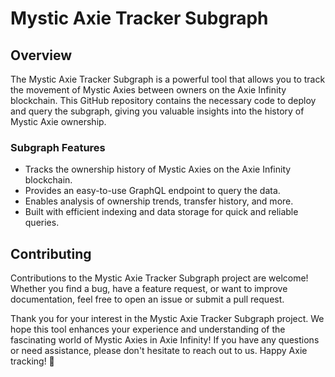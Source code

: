 # Mystic Axie Tracker Subgraph

## Overview

The Mystic Axie Tracker Subgraph is a powerful tool that allows you to track the movement of Mystic Axies between owners on the Axie Infinity blockchain. This GitHub repository contains the necessary code to deploy and query the subgraph, giving you valuable insights into the history of Mystic Axie ownership.

### Subgraph Features

- Tracks the ownership history of Mystic Axies on the Axie Infinity blockchain.
- Provides an easy-to-use GraphQL endpoint to query the data.
- Enables analysis of ownership trends, transfer history, and more.
- Built with efficient indexing and data storage for quick and reliable queries.

## Contributing

Contributions to the Mystic Axie Tracker Subgraph project are welcome! Whether you find a bug, have a feature request, or want to improve documentation, feel free to open an issue or submit a pull request.

Thank you for your interest in the Mystic Axie Tracker Subgraph project. We hope this tool enhances your experience and understanding of the fascinating world of Mystic Axies in Axie Infinity! If you have any questions or need assistance, please don't hesitate to reach out to us. Happy Axie tracking! 🚀

